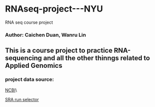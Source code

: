 # RNAseq-project---NYU
RNA seq course project

### Author: Caichen Duan, Wanru Lin

## This is a course project to practice RNA-sequencing and all the other thinngs related to Applied Genomics

### project data source:
[NCBI](https://www.ncbi.nlm.nih.gov/geo/query/acc.cgi?acc=GSE147507)\

[SRA run selector](https://www.ncbi.nlm.nih.gov/Traces/study/?acc=PRJNA615032&o=acc_s%3Aa)

